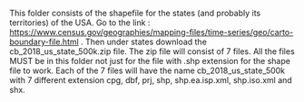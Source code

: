 This folder consists of the shapefile for the states (and probably its territories) of the USA. Go to the link : https://www.census.gov/geographies/mapping-files/time-series/geo/carto-boundary-file.html . Then under states download the cb_2018_us_state_500k.zip file. The zip file will consist of 7 files. All the files MUST be in this folder not just for the file with .shp extension for the shape file to work. Each of the 7 files will have the name cb_2018_us_state_500k with 7 different extension cpg, dbf, prj, shp, shp.ea.isp.xml, shp.iso.xml and shx.
